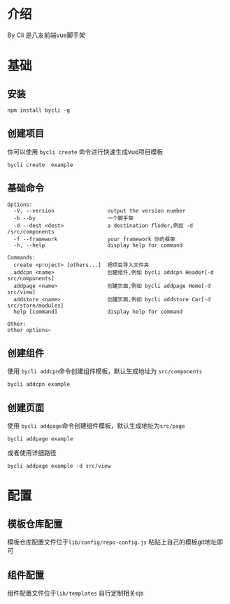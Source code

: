 # 介绍

By Cli 是八友前端vue脚手架



# 基础

## 安装

```shell
npm install bycli -g
```



## 创建项目

你可以使用 `bycli create` 命令进行快速生成vue项目模板

```shell
bycli create  example
```

## 基础命令

```shell
Options:
  -V, --version                 output the version number
  -b --by                       一个脚手架
  -d --dest <dest>              a destination floder,例如 -d /src/components
  -f --framework                your framework 你的框架
  -h, --help                    display help for command

Commands:
  create <project> [others...]  把项目导入文件夹
  addcpn <name>                 创建组件,例如 bycli addcpn Header[-d src/components]
  addpage <name>                创建页面,例如 bycli addpage Home[-d src/view]
  addstore <name>               创建页面,例如 bycli addstore Car[-d src/store/modules]
  help [command]                display help for command

Other:
other options~
```



## 创建组件

使用 `bycli addcpn`命令创建组件模板，默认生成地址为 `src/components`

```shell
bycli addcpn example
```



## 创建页面

使用 `bycli addpage`命令创建组件模板，默认生成地址为`src/page`

```shell
bycli addpage example
```

或者使用详细路径

```
bycli addpage example -d src/view
```



# 配置

## 模板仓库配置

模板仓库配置文件位于`lib/config/repo-config.js` 粘贴上自己的模板git地址即可

## 组件配置

组件配置文件位于`lib/templates` 自行定制相关ejs